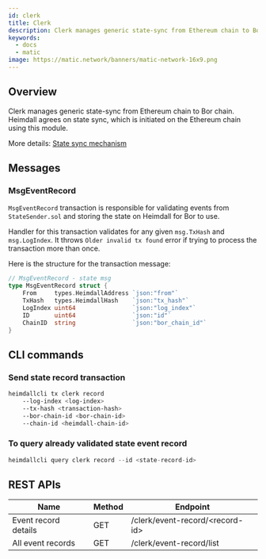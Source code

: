 ```yaml
---
id: clerk
title: Clerk
description: Clerk manages generic state-sync from Ethereum chain to Bor chain. Heimdall agrees on state sync, which is initiated on the Ethereum chain using this module.
keywords:
  - docs
  - matic
image: https://matic.network/banners/matic-network-16x9.png 
---
```

## Overview

Clerk manages generic state-sync from Ethereum chain to Bor chain. Heimdall agrees on state sync, which is initiated on the Ethereum chain using this module.

More details: [State sync mechanism](/docs/contribute/bor/core_concepts#state-management-state-sync)

## Messages

### MsgEventRecord

`MsgEventRecord` transaction is responsible for validating events from `StateSender.sol`  and storing the state on Heimdall for Bor to use.

Handler for this transaction validates for any given `msg.TxHash` and `msg.LogIndex`. It throws `Older invalid tx found` error if trying to process the transaction more than once.

Here is the structure for the transaction message:

```go
// MsgEventRecord - state msg
type MsgEventRecord struct {
	From     types.HeimdallAddress `json:"from"`
	TxHash   types.HeimdallHash    `json:"tx_hash"`
	LogIndex uint64                `json:"log_index"`
	ID       uint64                `json:"id"`
	ChainID  string                `json:"bor_chain_id"`
}
```

## CLI commands

### Send state record transaction

```bash
heimdallcli tx clerk record
	--log-index <log-index> 
	--tx-hash <transaction-hash> 
	--bor-chain-id <bor-chain-id>
	--chain-id <heimdall-chain-id>
```

### To query already validated state event record

```go
heimdallcli query clerk record --id <state-record-id>
```

## REST APIs

|Name                  |Method|Endpoint          |
|----------------------|------|------------------|
|Event record details  |GET   |/clerk/event-record/<record-id\>|
|All event records     |GET   |/clerk/event-record/list|

